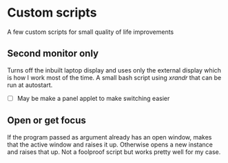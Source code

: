 # Custom scripts
A few custom scripts for small quality of life improvements
## Second monitor only
Turns off the inbuilt laptop display and uses only the external display which is how I work most of the time. A small bash script using _xrandr_ that can be run at autostart. 

- [ ] May be make a panel applet to make switching easier

## Open or get focus
If the program passed as argument already has an open window, makes that the active window and raises it up. Otherwise opens a new instance and raises that up. Not a foolproof 
script but works pretty well for my case.